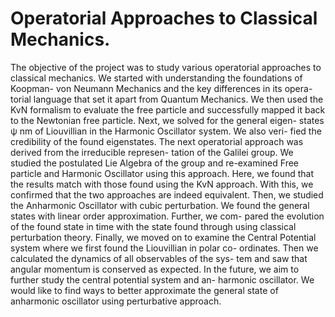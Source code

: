 # Operatorial Approaches to Classical Mechanics.

The objective of the project was to study various operatorial approaches
to classical mechanics. We started with understanding the foundations of
Koopman- von Neumann Mechanics and the key differences in its opera-
torial language that set it apart from Quantum Mechanics. We then used
the KvN formalism to evaluate the free particle and successfully mapped it
back to the Newtonian free particle. Next, we solved for the general eigen-
states ψ nm of Liouvillian in the Harmonic Oscillator system. We also veri-
fied the credibility of the found eigenstates.
The next operatorial approach was derived from the irreducible represen-
tation of the Galilei group. We studied the postulated Lie Algebra of the
group and re-examined Free particle and Harmonic Oscillator using this
approach. Here, we found that the results match with those found using
the KvN approach. With this, we confirmed that the two approaches are
indeed equivalent.
Then, we studied the Anharmonic Oscillator with cubic perturbation. We
found the general states with linear order approximation. Further, we com-
pared the evolution of the found state in time with the state found through
using classical perturbation theory. Finally, we moved on to examine the
Central Potential system where we first found the Liouvillian in polar co-
ordinates. Then we calculated the dynamics of all observables of the sys-
tem and saw that angular momentum is conserved as expected.
In the future, we aim to further study the central potential system and an-
harmonic oscillator. We would like to find ways to better approximate the
general state of anharmonic oscillator using perturbative approach.
